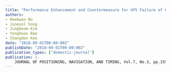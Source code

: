 ```yaml
---
title: "Performance Enhancement and Countermeasure for GPS Failure of GPS/INS Navigation System of UAV Through Integration of 3D Magnetc Vector"
authors:
- Heekwon No
- Junesol Song
- Jungbeom Kim
- Yonghwan Bae
- Changdon Kee
date: "2018-09-01T00:00:00Z"
publishDate: "2018-09-01T00:00:00Z"
publication_types: ["domestic-journal"]
publication: |-
    JOURNAL OF POSITIONING, NAVIGATION, AND TIMING, Vol.7, No.3, pp.155~163, 2018년
---
```

